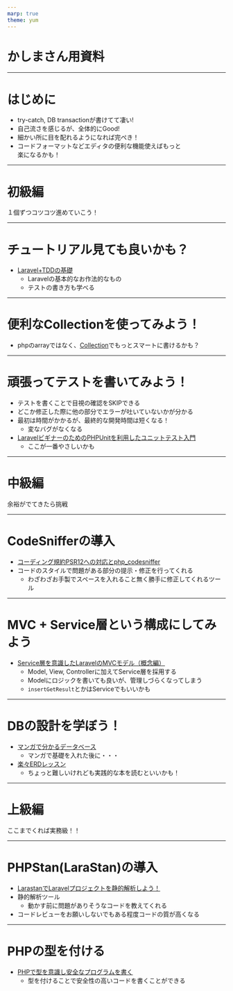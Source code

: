 ```yaml
---
marp: true
theme: yum
---
```


<!-- _class: title -->
# かしまさん用資料

---
<!-- class: content -->
# はじめに

- try-catch, DB transactionが書けてて凄い!
- 自己流さを感じるが、全体的にGood!
- 細かい所に目を配れるようになれば完ぺき！
- コードフォーマットなどエディタの便利な機能使えばもっと<br>楽になるかも！

---

<!-- _class: title -->
# 初級編

１個ずつコツコツ進めていこう！

---

# チュートリアル見ても良いかも？

- [Laravel+TDDの基礎](https://laravel-tdd.doc.tacck.net/)
  - Laravelの基本的なお作法的なもの
  - テストの書き方も学べる

---

# 便利なCollectionを使ってみよう！

- phpのarrayではなく、[Collection](https://readouble.com/laravel/8.x/ja/collections.html)でもっとスマートに書けるかも？

---

# 頑張ってテストを書いてみよう！

- テストを書くことで目視の確認をSKIPできる
- どこか修正した際に他の部分でエラーが吐いていないかが分かる
- 最初は時間がかかるが、最終的な開発時間は短くなる！
  - 変なバグがなくなる
- [LaravelビギナーのためのPHPUnitを利用したユニットテスト入門](https://reffect.co.jp/laravel/phpunit-test)
  - ここが一番やさしいかも

---

<!-- _class: title -->
# 中級編

余裕がでてきたら挑戦

---

# CodeSnifferの導入

- [コーディング規約PSR12への対応とphp_codesniffer](https://laravuejs.dev/tutorials/laravel-s1/laravel-115/)
- コードのスタイルで問題がある部分の提示・修正を行ってくれる
  - わざわざお手製でスペースを入れること無く勝手に修正してくれるツール

---

# MVC + Service層という構成にしてみよう

- [Service層を意識したLaravelのMVCモデル（概念編）](https://qiita.com/yukachin0414/items/3afafa63bd0796f8f3df)
  - Model, View, Controllerに加えてService層を採用する
  - Modelにロジックを書いても良いが、管理しづらくなってしまう
  - `insertGetResult`とかはServiceでもいいかも

---

# DBの設計を学ぼう！

- [マンガで分かるデータベース](https://www.amazon.co.jp/dp/4274066312)
  - マンガで基礎を入れた後に・・・
- [楽々ERDレッスン](https://www.amazon.co.jp/dp/4798110663)
  - ちょっと難しいけれども実践的な本を読むといいかも！

---

<!-- _class: title -->
# 上級編

ここまでくれば実務級！！

---

# PHPStan(LaraStan)の導入

- [LarastanでLaravelプロジェクトを静的解析しよう！](https://qiita.com/MasaKu/items/7ed6636a57fae12231e0)
- 静的解析ツール
  - 動かす前に問題がありそうなコードを教えてくれる
- コードレビューをお願いしないでもある程度コードの質が高くなる

---

# PHPの型を付ける

- [PHPで型を意識し安全なプログラムを書く](https://qiita.com/minato-naka/items/cc9da5fc1bc8cc4240a8)
  - 型を付けることで安全性の高いコードを書くことができる
